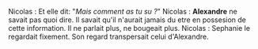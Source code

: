 Nicolas : Et elle dit: "*Mais comment as tu su ?*"
Nicolas : **Alexandre** ne savait pas quoi dire. Il savait qu'il n'aurait jamais du etre en possesion de cette information. Il ne parlait plus, ne bougeait plus.
Nicolas : Sephanie le regardait fixement. Son regard transpersait celui d'Alexandre.